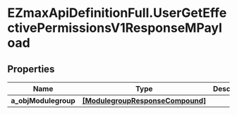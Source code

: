 # EZmaxApiDefinitionFull.UserGetEffectivePermissionsV1ResponseMPayload

## Properties

Name | Type | Description | Notes
------------ | ------------- | ------------- | -------------
**a_objModulegroup** | [**[ModulegroupResponseCompound]**](ModulegroupResponseCompound.md) |  | 



